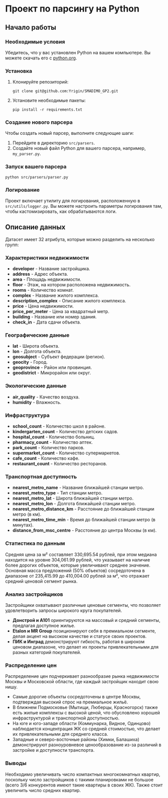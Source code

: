 # Проект по парсингу на Python


## Начало работы

### Необходимые условия

Убедитесь, что у вас установлен Python на вашем компьютере. Вы можете скачать его с [python.org](https://www.python.org/downloads/).

### Установка

1. Клонируйте репозиторий:
   ```
   git clone git@github.com:Yrigin/SMADIMO_GP2.git
   ```

2. Установите необходимые пакеты:
   ```
   pip install -r requirements.txt
   ```

### Создание нового парсера

Чтобы создать новый парсер, выполните следующие шаги:

1. Перейдите в директорию `src/parsers`.
2. Создайте новый файл Python для вашего парсера, например, `my_parser.py`.



### Запуск вашего парсера

```
python src/parsers/parser.py
```

### Логирование

Проект включает утилиту для логирования, расположенную в `src/utils/logger.py`. Вы можете настроить параметры логирования там, чтобы кастомизировать, как обрабатываются логи.

## Описание данных

Датасет имеет 32 атрибута, которые можно разделить на несколько групп:

### Характеристики недвижимости
- **developer** - Название застройщика.
- **address** - Адрес объекта.
- **area** - Площадь недвижимости.
- **floor** - Этаж, на котором расположена недвижимость.
- **rooms** - Количество комнат.
- **complex** - Название жилого комплекса.
- **description_complex** - Описание жилого комплекса.
- **price** - Цена недвижимости.
- **price_per_meter** - Цена за квадратный метр.
- **building** - Название или номер здания.
- **check_in** - Дата сдачи объекта.

### Географические данные
- **lat** - Широта объекта.
- **lon** - Долгота объекта.
- **geosubject** - Субъект федерации (регион).
- **geocity** - Город.
- **geoprovince** - Район или провинция.
- **geodistrict** - Микрорайон или округ.

### Экологические данные
- **air_quality** - Качество воздуха.
- **humidity** - Влажность.

### Инфраструктура
- **school_count** - Количество школ в районе.
- **kindergarten_count** - Количество детских садов.
- **hospital_count** - Количество больниц.
- **pharmacy_count** - Количество аптек.
- **park_count** - Количество парков.
- **supermarket_count** - Количество супермаркетов.
- **cafe_count** - Количество кафе.
- **restaurant_count** - Количество ресторанов.

### Транспортная доступность
- **nearest_metro_name** - Название ближайшей станции метро.
- **nearest_metro_type** - Тип станции метро.
- **nearest_metro_lat** - Широта ближайшей станции метро.
- **nearest_metro_lon** - Долгота ближайшей станции метро.
- **nearest_metro_distance_km** - Расстояние до ближайшей станции метро (в км).
- **nearest_metro_time_min** - Время до ближайшей станции метро (в минутах).
- **distance_from_msc_centre** - Расстояние до центра Москвы (в км).

### Статистика по данным

Средняя цена за м² составляет 330,695.54 рублей, при этом медиана находится на уровне 304,061.99 рублей, что указывает на наличие более дорогих объектов, которые увеличивают среднее значение. Основная масса предложений (50% объектов) сосредоточена в диапазоне от 235,415.99 до 410,004.00 рублей за м², что отражает средний ценовой сегмент рынка.

### Анализ застройщиков

Застройщики охватывают различные ценовые сегменты, что позволяет удовлетворить запросы широкого круга покупателей. 

- **Донстрой и A101** ориентируются на массовый и средний сегменты, предлагая доступное жилье.
- **Etalon и MR Group** позиционируют себя в премиальном сегменте, делая акцент на высоком качестве и статусе своих проектов.
- **ПИК и Инград** демонстрируют гибкость, работая в широком ценовом диапазоне, что делает их проекты привлекательными для разных категорий покупателей.

### Распределение цен

Распределение цен подчеркивает разнообразие рынка недвижимости Москвы и Московской области, где каждый застройщик находит свою нишу. 

- Самые дорогие объекты сосредоточены в центре Москвы, подтверждая высокий спрос на премиальное жильё.
- В ближнем Подмосковье (Мытищи, Люберцы, Красногорск) также есть жилые комплексы с высокой ценой, что обусловлено хорошей инфраструктурой и транспортной доступностью.
- На юге и юго-западе области (Коммунарка, Видное, Одинцово) наблюдается концентрация ЖК со средней стоимостью, что делает их привлекательными для среднего класса.
- Западные и северо-восточные районы (Химки, Балашиха) демонстрируют разноуровневое ценообразование из-за различий в застройке и доступности транспорта.

### Выводы

Необходимо увеличивать число компактных многокомнатных квартир, поскольку число застройщиков с такими планировками не большое (всего 3/6 конкурентов имеют такие квартиры в своих ЖК). Также стоит увеличить число средних квартир.